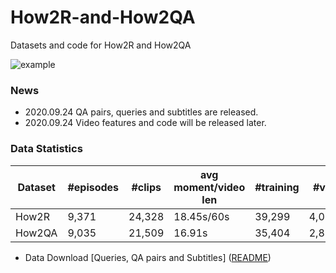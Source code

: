 # How2R-and-How2QA
Datasets and code for How2R and How2QA

![example](imgs/example.png)

### News
- 2020.09.24 QA pairs, queries and subtitles are released.
- 2020.09.24 Video features and code will be released later.

### Data Statistics

Dataset | #episodes | #clips | avg moment/video len | #training | #val | #public testing
------ | -------- | ----- | ------------ | ---------------------- | ---------------------- | ----------------
How2R|9,371|24,328|18.45s/60s|39,299|4,076|4,019
How2QA|9,035|21,509|16.91s|35,404|2,852|2,937

- Data Download
[Queries, QA pairs and Subtitles] ([README](https://docs.google.com/document/d/1CO9eQPU-1SkJHdDBCzpNK9WMVrpCm8v8zN0qohFVHhs/edit?usp=sharing))
